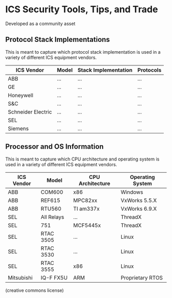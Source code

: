 # ICS Security Tools, Tips, and Trade

Developed as a community asset

## Protocol Stack Implementations

This is meant to capture which protocol stack implementation is used in a variety of different ICS equipment vendors.

| ICS Vendor         | Model | Stack Implementation | Protocols |
| ------------------ | ----- | -------------------- | --------- |
| ABB                | ...   | ...                  | ...       |
| GE                 | ...   | ...                  | ...       |
| Honeywell          | ...   | ...                  | ...       |
| S&C                | ...   | ...                  | ...       |
| Schneider Electric | ...   | ...                  | ...       |
| SEL                | ...   | ...                  | ...       |
| Siemens            | ...   | ...                  | ...       |

## Processor and OS Information

This is meant to capture which CPU architecture and operating system is used in a variety of different ICS equipment vendors.

| ICS Vendor | Model      | CPU Architecture | Operating System |
| ---------- | ---------- | ---------------- | ---------------- |
| ABB        | COM600     | x86              | Windows          |
| ABB        | REF615     | MPC82xx          | VxWorks 5.5.X    |
| ABB        | RTU560     | TI am337x        | VxWorks 6.9.X    |
| SEL        | All Relays | ...              | ThreadX          |
| SEL        | 751        | MCF5445x         | ThreadX          |
| SEL        | RTAC 3505  | ...              | Linux            |
| SEL        | RTAC 3530  | ...              | Linux            |
| SEL        | RTAC 3555  | x86              | Linux            |
| Mitsubishi | IQ-F FX5U  | ARM              | Proprietary RTOS |

(creative commons license)

